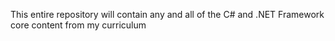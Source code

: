 This entire repository will contain any and all of the C# and .NET Framework core content from my curriculum
